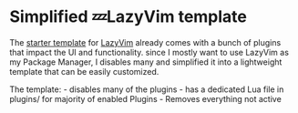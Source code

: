 # Simplified 💤LazyVim template
The [starter template](https://github.com/LazyVim/starter) for [LazyVim](https://github.com/LazyVim/LazyVim) already comes with a bunch of plugins that impact the UI and functionality. since I mostly want to use LazyVim as my Package Manager, I disables many and simplified it into a lightweight template that can be easily customized.

The template:
    - disables many of the plugins
    - has a dedicated Lua file in plugins/ for majority of enabled Plugins
    - Removes everything not active

